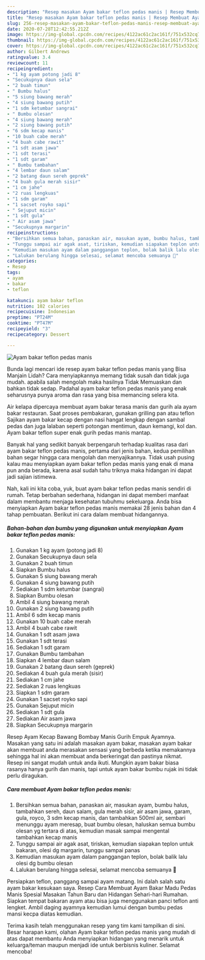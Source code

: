 ```yaml
---
description: "Resep masakan Ayam bakar teflon pedas manis | Resep Membuat Ayam bakar teflon pedas manis Yang Enak Dan Lezat"
title: "Resep masakan Ayam bakar teflon pedas manis | Resep Membuat Ayam bakar teflon pedas manis Yang Enak Dan Lezat"
slug: 256-resep-masakan-ayam-bakar-teflon-pedas-manis-resep-membuat-ayam-bakar-teflon-pedas-manis-yang-enak-dan-lezat
date: 2020-07-28T12:42:55.212Z
image: https://img-global.cpcdn.com/recipes/4122ac61c2ac161f/751x532cq70/ayam-bakar-teflon-pedas-manis-foto-resep-utama.jpg
thumbnail: https://img-global.cpcdn.com/recipes/4122ac61c2ac161f/751x532cq70/ayam-bakar-teflon-pedas-manis-foto-resep-utama.jpg
cover: https://img-global.cpcdn.com/recipes/4122ac61c2ac161f/751x532cq70/ayam-bakar-teflon-pedas-manis-foto-resep-utama.jpg
author: Gilbert Andrews
ratingvalue: 3.4
reviewcount: 11
recipeingredient:
- "1 kg ayam potong jadi 8"
- "Secukupnya daun sela"
- "2 buah timun"
- " Bumbu halus"
- "5 siung bawang merah"
- "4 siung bawang putih"
- "1 sdm ketumbar sangrai"
- " Bumbu olesan"
- "4 siung bawang merah"
- "2 siung bawang putih"
- "6 sdm kecap manis"
- "10 buah cabe merah"
- "4 buah cabe rawit"
- "1 sdt asam jawa"
- "1 sdt terasi"
- "1 sdt garam"
- " Bumbu tambahan"
- "4 lembar daun salam"
- "2 batang daun sereh geprek"
- "4 buah gula merah sisir"
- "1 cm jahe"
- "2 ruas lengkuas"
- "1 sdm garam"
- "1 sacset royko sapi"
- " Sejuput micin"
- "1 sdt gula"
- " Air asam jawa"
- "Secukupnya margarin"
recipeinstructions:
- "Bersihkan semua bahan, panaskan air, masukan ayam, bumbu halus, tambahkan sereh, daun salam, gula merah sisir, air asam jawa, garam, gula, royco, 3 sdm kecap manis, dan tambahkan 500ml air, sembari menunggu ayam meresap, buat bumbu olesan, haluskan semua bumbu olesan yg tertara di atas, kemudian masak sampai mengental tambahkan kecap manis"
- "Tunggu sampai air agak asat, tiriskan, kemudian siapakan teplon untuk bakaran, olesi dg margarin, tunggu sampai panas"
- "Kemudian masukan ayam dalam panggangan teplon, bolak balik lalu olesi dg bumbu olesan"
- "Lalukan berulang hingga selesai, selamat mencoba semuanya 💛"
categories:
- Resep
tags:
- ayam
- bakar
- teflon

katakunci: ayam bakar teflon 
nutrition: 102 calories
recipecuisine: Indonesian
preptime: "PT24M"
cooktime: "PT47M"
recipeyield: "3"
recipecategory: Dessert

---
```



![Ayam bakar teflon pedas manis](https://img-global.cpcdn.com/recipes/4122ac61c2ac161f/751x532cq70/ayam-bakar-teflon-pedas-manis-foto-resep-utama.jpg)

Bunda lagi mencari ide resep ayam bakar teflon pedas manis yang Bisa Manjain Lidah? Cara menyiapkannya memang tidak susah dan tidak juga mudah. apabila salah mengolah maka hasilnya Tidak Memuaskan dan bahkan tidak sedap. Padahal ayam bakar teflon pedas manis yang enak seharusnya punya aroma dan rasa yang bisa memancing selera kita.

Air kelapa dipercaya membuat ayam bakar terasa manis dan gurih ala ayam bakar restauran. Saat proses pembakaran, gunakan grilling pan atau teflon Sajikan ayam bakar kecap dengan nasi hangat lengkap dengan sambal pedas dan juga lalaban seperti potongan mentimun, daun kemangi, kol dan. Ayam bakar teflon super enak gurih pedas manis mantap.

Banyak hal yang sedikit banyak berpengaruh terhadap kualitas rasa dari ayam bakar teflon pedas manis, pertama dari jenis bahan, kedua pemilihan bahan segar hingga cara mengolah dan menyajikannya. Tidak usah pusing kalau mau menyiapkan ayam bakar teflon pedas manis yang enak di mana pun anda berada, karena asal sudah tahu triknya maka hidangan ini dapat jadi sajian istimewa.


Nah, kali ini kita coba, yuk, buat ayam bakar teflon pedas manis sendiri di rumah. Tetap berbahan sederhana, hidangan ini dapat memberi manfaat dalam membantu menjaga kesehatan tubuhmu sekeluarga. Anda bisa menyiapkan Ayam bakar teflon pedas manis memakai 28 jenis bahan dan 4 tahap pembuatan. Berikut ini cara dalam membuat hidangannya.

<!--inarticleads1-->

##### Bahan-bahan dan bumbu yang digunakan untuk menyiapkan Ayam bakar teflon pedas manis:

1. Gunakan 1 kg ayam (potong jadi 8)
1. Gunakan Secukupnya daun sela
1. Gunakan 2 buah timun
1. Siapkan  Bumbu halus
1. Gunakan 5 siung bawang merah
1. Gunakan 4 siung bawang putih
1. Sediakan 1 sdm ketumbar (sangrai)
1. Siapkan  Bumbu olesan
1. Ambil 4 siung bawang merah
1. Gunakan 2 siung bawang putih
1. Ambil 6 sdm kecap manis
1. Gunakan 10 buah cabe merah
1. Ambil 4 buah cabe rawit
1. Gunakan 1 sdt asam jawa
1. Gunakan 1 sdt terasi
1. Sediakan 1 sdt garam
1. Gunakan  Bumbu tambahan
1. Siapkan 4 lembar daun salam
1. Gunakan 2 batang daun sereh (geprek)
1. Sediakan 4 buah gula merah (sisir)
1. Sediakan 1 cm jahe
1. Sediakan 2 ruas lengkuas
1. Siapkan 1 sdm garam
1. Gunakan 1 sacset royko sapi
1. Gunakan  Sejuput micin
1. Sediakan 1 sdt gula
1. Sediakan  Air asam jawa
1. Siapkan Secukupnya margarin


Resep Ayam Kecap Bawang Bombay Manis Gurih Empuk Ayamnya. Masakan yang satu ini adalah masakan ayam bakar, masakan ayam bakar akan membuat anda merasakan sensasi yang berbeda ketika memakannya sehingga hal ini akan membuat anda berkeringat dan pastinya nikmat. Resep ini sangat mudah untuk anda ikuti. Mungkin ayam bakar biasa rasanya hanya gurih dan manis, tapi untuk ayam bakar bumbu rujak ini tidak perlu diragukan. 

<!--inarticleads2-->

##### Cara membuat Ayam bakar teflon pedas manis:

1. Bersihkan semua bahan, panaskan air, masukan ayam, bumbu halus, tambahkan sereh, daun salam, gula merah sisir, air asam jawa, garam, gula, royco, 3 sdm kecap manis, dan tambahkan 500ml air, sembari menunggu ayam meresap, buat bumbu olesan, haluskan semua bumbu olesan yg tertara di atas, kemudian masak sampai mengental tambahkan kecap manis
1. Tunggu sampai air agak asat, tiriskan, kemudian siapakan teplon untuk bakaran, olesi dg margarin, tunggu sampai panas
1. Kemudian masukan ayam dalam panggangan teplon, bolak balik lalu olesi dg bumbu olesan
1. Lalukan berulang hingga selesai, selamat mencoba semuanya 💛


Persiapkan teflon, panggang sampai ayam matang. Ini dalah salah satu ayam bakar kesukaan saya. Resep Cara Membuat Ayam Bakar Madu Pedas Manis Spesial Masakan Tahun Baru dan Hidangan Sehari-hari Rumahan. Siapkan tempat bakaran ayam atau bisa juga menggunakan panci teflon anti lengket. Ambil daging ayamnya kemudian lumui dengan bumbu pedas mansi kecpa diatas kemudian. 

Terima kasih telah menggunakan resep yang tim kami tampilkan di sini. Besar harapan kami, olahan Ayam bakar teflon pedas manis yang mudah di atas dapat membantu Anda menyiapkan hidangan yang menarik untuk keluarga/teman maupun menjadi ide untuk berbisnis kuliner. Selamat mencoba!
